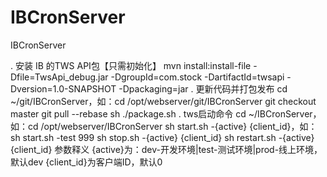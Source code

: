 # IBCronServer
IBCronServer

. 安装 IB 的TWS API包【只需初始化】
    mvn install:install-file -Dfile=TwsApi_debug.jar -DgroupId=com.stock -DartifactId=twsapi -Dversion=1.0-SNAPSHOT -Dpackaging=jar
. 更新代码并打包发布
    cd ~/git/IBCronServer，如：cd /opt/webserver/git/IBCronServer
    git checkout master
    git pull --rebase
    sh ./package.sh
. tws启动命令
    cd ~/IBCronServer，如：cd /opt/webserver/IBCronServer
    sh start.sh -{active} {client_id}，如：sh start.sh -test 999
    sh stop.sh -{active} {client_id}
    sh restart.sh -{active} {client_id}
    参数释义
        {active}为：dev-开发环境|test-测试环境|prod-线上环境，默认dev
        {client_id}为客户端ID，默认0